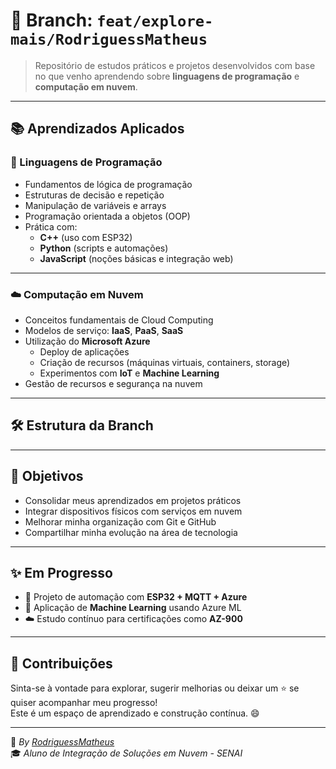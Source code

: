 # 🚀 Branch: `feat/explore-mais/RodriguessMatheus`

> Repositório de estudos práticos e projetos desenvolvidos com base no que venho aprendendo sobre **linguagens de programação** e **computação em nuvem**.

---

## 📚 Aprendizados Aplicados

### 🧠 Linguagens de Programação

- Fundamentos de lógica de programação
- Estruturas de decisão e repetição
- Manipulação de variáveis e arrays
- Programação orientada a objetos (OOP)
- Prática com:
  - **C++** (uso com ESP32)
  - **Python** (scripts e automações)
  - **JavaScript** (noções básicas e integração web)

---

### ☁️ Computação em Nuvem

- Conceitos fundamentais de Cloud Computing
- Modelos de serviço: **IaaS**, **PaaS**, **SaaS**
- Utilização do **Microsoft Azure**
  - Deploy de aplicações
  - Criação de recursos (máquinas virtuais, containers, storage)
  - Experimentos com **IoT** e **Machine Learning**
- Gestão de recursos e segurança na nuvem

---

## 🛠️ Estrutura da Branch



---

## 🎯 Objetivos

- Consolidar meus aprendizados em projetos práticos
- Integrar dispositivos físicos com serviços em nuvem
- Melhorar minha organização com Git e GitHub
- Compartilhar minha evolução na área de tecnologia

---

## ✨ Em Progresso

- 🔧 Projeto de automação com **ESP32 + MQTT + Azure**
- 🧠 Aplicação de **Machine Learning** usando Azure ML
- ☁️ Estudo contínuo para certificações como **AZ-900**

---

## 🙌 Contribuições

Sinta-se à vontade para explorar, sugerir melhorias ou deixar um ⭐ se quiser acompanhar meu progresso!  
Este é um espaço de aprendizado e construção contínua. 😄

---

📌 *By [RodriguessMatheus](https://github.com/RodriguessMatheus)*  
🎓 *Aluno de Integração de Soluções em Nuvem - SENAI*

